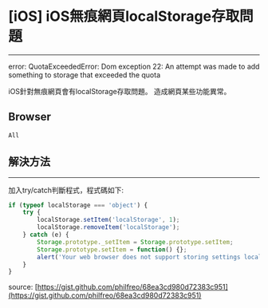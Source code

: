 # [iOS] iOS無痕網頁localStorage存取問題
-------------------
error: QuotaExceededError: Dom exception 22: An attempt was made to add something to storage that exceeded the quota

iOS針對無痕網頁會有localStorage存取問題。
造成網頁某些功能異常。

## Browser
`All`

## 解決方法
---------------------

加入try/catch判斷程式，程式碼如下:

```js
if (typeof localStorage === 'object') {
    try {
        localStorage.setItem('localStorage', 1);
        localStorage.removeItem('localStorage');
    } catch (e) {
        Storage.prototype._setItem = Storage.prototype.setItem;
        Storage.prototype.setItem = function() {};
        alert('Your web browser does not support storing settings locally. In Safari, the most common cause of this is using "Private Browsing Mode". Some settings may not save or some features may not work properly for you.');
    }
}
```

source: [https://gist.github.com/philfreo/68ea3cd980d72383c951](https://gist.github.com/philfreo/68ea3cd980d72383c951)
